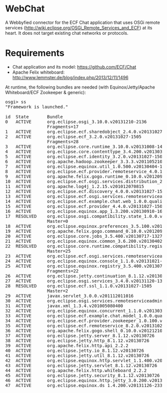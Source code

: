 WebChat
=======

A Webbyfied connector for the ECF Chat application that uses OSGi remote services (http://wiki.eclipse.org/OSGi_Remote_Services_and_ECF) at its heart. It does not target existing chat networks or protocols.

Requirements
============
- Chat application and its model: https://github.com/ECF/Chat
- Apache Felix whiteboard: http://www.lemmster.de/blog/index.php/2013/12/11/1496

At runtime, the following bundles are needed (with Equinox/Jetty/Apache Whiteboard/ECF Zookeeper & generic):

<pre>
osgi> ss 
"Framework is launched."

id	State       Bundle
0	ACTIVE      org.eclipse.osgi_3.10.0.v20131210-2136
	            Fragments=17
1	ACTIVE      org.eclipse.ecf.sharedobject_2.4.0.v20131027-1505
2	ACTIVE      org.eclipse.ecf_3.2.0.v20131027-1505
	            Fragments=28
3	ACTIVE      org.eclipse.core.runtime_3.10.0.v20131008-1415
4	ACTIVE      org.eclipse.core.contenttype_3.4.200.v20130326-1255
5	ACTIVE      org.eclipse.ecf.identity_3.2.0.v20131027-1505
6	ACTIVE      org.apache.hadoop.zookeeper_3.3.3.v201105210832
7	ACTIVE      org.eclipse.equinox.util_1.0.500.v20130404-1337
8	ACTIVE      org.eclipse.ecf.provider.remoteservice_4.0.100.v20131027-1505
9	ACTIVE      org.apache.felix.gogo.runtime_0.10.0.v201209301036
10	ACTIVE      org.eclipse.ecf.osgi.services.distribution_2.0.300.v20131027-1505
11	ACTIVE      org.apache.log4j_1.2.15.v201012070815
12	ACTIVE      org.eclipse.ecf.discovery_4.0.0.v20131027-1505
13	ACTIVE      org.eclipse.ecf.osgi.services.remoteserviceadmin.proxy_1.0.0.v20131027-1505
14	ACTIVE      org.eclipse.ecf.example.chat.web_1.0.0.qualifier
15	ACTIVE      org.eclipse.ecf.provider_4.4.0.v20131027-1505
16	ACTIVE      org.eclipse.equinox.app_1.3.200.v20130910-1609
17	RESOLVED    org.eclipse.osgi.compatibility.state_1.0.0.v20131023-1243
	            Master=0
18	ACTIVE      org.eclipse.equinox.preferences_3.5.100.v20130422-1538
19	ACTIVE      org.apache.felix.gogo.command_0.10.0.v201209301215
20	ACTIVE      org.eclipse.core.jobs_3.5.400.v20130717-1327
21	ACTIVE      org.eclipse.equinox.common_3.6.200.v20130402-1505
22	RESOLVED    org.eclipse.core.runtime.compatibility.registry_3.5.300.v20130916-1243
	            Master=25
23	ACTIVE      org.eclipse.ecf.osgi.services.remoteserviceadmin_3.0.0.v20131027-1505
24	ACTIVE      org.eclipse.equinox.console_1.1.0.v20131021-1843
25	ACTIVE      org.eclipse.equinox.registry_3.5.400.v20130717-1325
	            Fragments=22
26	ACTIVE      org.eclipse.jetty.continuation_8.1.12.v20130726
27	ACTIVE      org.eclipse.osgi.services_3.4.0.v20131120-1328
28	RESOLVED    org.eclipse.ecf.ssl_1.1.0.v20131027-1505
	            Master=2
29	ACTIVE      javax.servlet_3.0.0.v201112011016
30	ACTIVE      org.eclipse.osgi.services.remoteserviceadmin_1.5.0.v20131027-1505
31	ACTIVE      javax.xml_1.3.4.v201005080400
32	ACTIVE      org.eclipse.equinox.concurrent_1.1.0.v20130327-1442
33	ACTIVE      org.eclipse.ecf.example.chat.model_1.0.0.qualifier
34	ACTIVE      org.eclipse.ecf.provider.zookeeper_1.0.100.v20131027-1505
35	ACTIVE      org.eclipse.ecf.remoteservice_8.2.0.v20131027-1505
36	ACTIVE      org.apache.felix.gogo.shell_0.10.0.v201212101605
37	ACTIVE      org.eclipse.jetty.server_8.1.12.v20130726
38	ACTIVE      org.eclipse.jetty.http_8.1.12.v20130726
39	ACTIVE      org.apache.felix.http.api_2.2.2
40	ACTIVE      org.eclipse.jetty.io_8.1.12.v20130726
41	ACTIVE      org.eclipse.jetty.util_8.1.12.v20130726
42	ACTIVE      org.eclipse.equinox.http.servlet_1.1.400.v20130418-1354
43	ACTIVE      org.eclipse.jetty.servlet_8.1.12.v20130726
44	ACTIVE      org.apache.felix.http.whiteboard_2.2.2
45	ACTIVE      org.eclipse.jetty.security_8.1.12.v20130726
46	ACTIVE      org.eclipse.equinox.http.jetty_3.0.200.v20131021-1843
47	ACTIVE      org.eclipse.equinox.ds_1.4.200.v20131126-2331
</pre>
